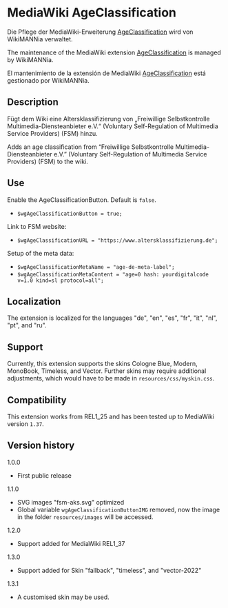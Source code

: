 # MediaWiki AgeClassification

Die Pflege der MediaWiki-Erweiterung [AgeClassification](https://www.mediawiki.org/wiki/Extension:AgeClassification) wird von WikiMANNia verwaltet.

The maintenance of the MediaWiki extension [AgeClassification](https://www.mediawiki.org/wiki/Extension:AgeClassification) is managed by WikiMANNia.

El mantenimiento de la extensión de MediaWiki [AgeClassification](https://www.mediawiki.org/wiki/Extension:AgeClassification) está gestionado por WikiMANNia.

## Description

Fügt dem Wiki eine Altersklassifizierung von „Freiwillige Selbstkontrolle Multimedia-Diensteanbieter e.V.“ (Voluntary Self-Regulation of Multimedia Service Providers) (FSM) hinzu.

Adds an age classification from “Freiwillige Selbstkontrolle Multimedia-Diensteanbieter e.V.” (Voluntary Self-Regulation of Multimedia Service Providers) (FSM) to the wiki.

## Use

Enable the AgeClassificationButton. Default is `false`.
* `$wgAgeClassificationButton = true;`

Link to FSM website:
* `$wgAgeClassificationURL = "https://www.altersklassifizierung.de";`

Setup of the meta data:
* `$wgAgeClassificationMetaName = "age-de-meta-label";`
* `$wgAgeClassificationMetaContent = "age=0 hash: yourdigitalcode v=1.0 kind=sl protocol=all";`

## Localization

The extension is localized for the languages "de", "en", "es", "fr", "it", "nl", "pt", and "ru".

## Support

Currently, this extension supports the skins Cologne Blue, Modern, MonoBook, Timeless, and Vector.
Further skins may require additional adjustments, which would have to be made in `resources/css/myskin.css`.

## Compatibility

This extension works from REL1_25 and has been tested up to MediaWiki version `1.37`.

## Version history

1.0.0

* First public release

1.1.0

* SVG images "fsm-aks.svg" optimized
* Global variable `wgAgeClassificationButtonIMG` removed, now the image in the folder `resources/images` will be accessed.

1.2.0

* Support added for MediaWiki REL1_37

1.3.0

* Support added for Skin "fallback", "timeless", and "vector-2022"

1.3.1

* A customised skin may be used.

